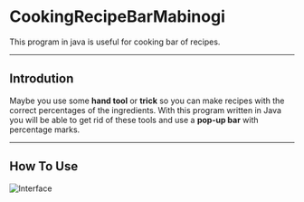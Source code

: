 # CookingRecipeBarMabinogi

This program in java is useful for cooking bar of recipes.

---

## Introdution

Maybe you use some **hand tool** or **trick** so you can make recipes with the correct percentages of the ingredients. With this program written in Java you will be able to get rid of these tools and use a **pop-up bar** with percentage marks.

---

## How To Use


![Interface](https://drive.google.com/file/d/1MbGDF9wJb_Sq65keheaB4LNtuQrT-Ab4/view)
